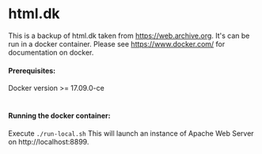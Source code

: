 # html.dk

This is a backup of html.dk taken from https://web.archive.org.
It's can be run in a docker container. Please see https://www.docker.com/ for documentation on docker.

#### Prerequisites:
  Docker version >= 17.09.0-ce
#
#### Running the docker container:
  Execute `./run-local.sh`
  This will launch an instance of Apache Web Server on http://localhost:8899.